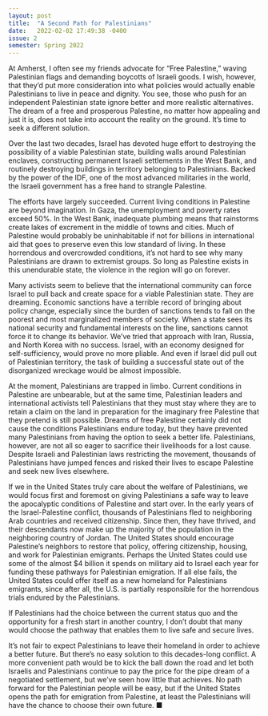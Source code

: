 ```yaml
---
layout: post
title:  "A Second Path for Palestinians"
date:   2022-02-02 17:49:38 -0400
issue: 2
semester: Spring 2022
---
```


At Amherst, I often see my friends advocate for “Free Palestine,” waving Palestinian flags and demanding boycotts of Israeli goods. I wish, however, that they’d put more consideration into what policies would actually enable Palestinians to live in peace and dignity. You see, those who push for an independent Palestinian state ignore better and more realistic alternatives. The dream of a free and prosperous Palestine, no matter how appealing and just it is, does not take into account the reality on the ground. It’s time to seek a different solution. 

Over the last two decades, Israel has devoted huge effort to destroying the possibility of a viable Palestinian state, building walls around Palestinian enclaves, constructing permanent Israeli settlements in the West Bank, and routinely destroying buildings in territory belonging to Palestinians. Backed by the power of the IDF, one of the most advanced militaries in the world, the Israeli government has a free hand to strangle Palestine. 

The efforts have largely succeeded. Current living conditions in Palestine are beyond imagination. In Gaza, the unemployment and poverty rates exceed 50%. In the West Bank, inadequate plumbing means that rainstorms create lakes of excrement in the middle of towns and cities. Much of Palestine would probably be uninhabitable if not for billions in international aid that goes to preserve even this low standard of living. In these horrendous and overcrowded conditions, it’s not hard to see why many Palestinians are drawn to extremist groups. So long as Palestine exists in this unendurable state, the violence in the region will go on forever. 

Many activists seem to believe that the international community can force Israel to pull back and create space for a viable Palestinian state. They are dreaming. Economic sanctions have a terrible record of bringing about policy change, especially since the burden of sanctions tends to fall on the poorest and most marginalized members of society. When a state sees its national security and fundamental interests on the line, sanctions cannot force it to change its behavior. We’ve tried that approach with Iran, Russia, and North Korea with no success. Israel, with an economy designed for self-sufficiency, would prove no more pliable. And even if Israel did pull out of Palestinian territory, the task of building a successful state out of the disorganized wreckage would be almost impossible. 

At the moment, Palestinians are trapped in limbo. Current conditions in Palestine are unbearable, but at the same time, Palestinian leaders and international activists tell Palestinians that they must stay where they are to retain a claim on the land in preparation for the imaginary free Palestine that they pretend is still possible. Dreams of free Palestine certainly did not cause the conditions Palestinians endure today, but they have prevented many Palestinians from having the option to seek a better life. Palestinians, however, are not all so eager to sacrifice their livelihoods for a lost cause. Despite Israeli and Palestinian laws restricting the movement, thousands of Palestinians have jumped fences and risked their lives to escape Palestine and seek new lives elsewhere. 

If we in the United States truly care about the welfare of Palestinians, we would focus first and foremost on giving Palestinians a safe way to leave the apocalyptic conditions of Palestine and start over. In the early years of the Israel-Palestine conflict, thousands of Palestinians fled to neighboring Arab countries and received citizenship. Since then, they have thrived, and their descendants now make up the majority of the population in the neighboring country of Jordan. The United States should encourage Palestine’s neighbors to restore that policy, offering citizenship, housing, and work for Palestinian emigrants. Perhaps the United States could use some of the almost $4 billion it spends on military aid to Israel each year for funding these pathways for Palestinian emigration. If all else fails, the United States could offer itself as a new homeland for Palestinians emigrants, since after all, the U.S. is partially responsible for the horrendous trials endured by the Palestinians. 

If Palestinians had the choice between the current status quo and the opportunity for a fresh start in another country, I don’t doubt that many would choose the pathway that enables them to live safe and secure lives. 

It’s not fair to expect Palestinians to leave their homeland in order to achieve a better future. But there’s no easy solution to this decades-long conflict. A more convenient path would be to kick the ball down the road and let both Israelis and Palestinians continue to pay the price for the pipe dream of a negotiated settlement, but we’ve seen how little that achieves. No path forward for the Palestinian people will be easy, but if the United States opens the path for emigration from Palestine, at least the Palestinians will have the chance to choose their own future. ■
